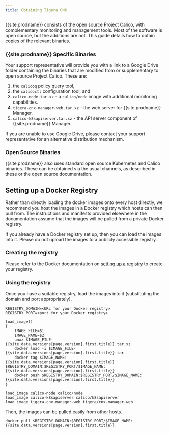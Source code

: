 ```yaml
---
title: Obtaining Tigera CNX
---
```


{{site.prodname}} consists of the open source Project Calico, with
complementary monitoring and management tools.  Most of the software is open
source, but the additions are not.  This guide details how to obtain copies of
the relevant binaries.

### {{site.prodname}} Specific Binaries

Your support representative will provide you with a link to a Google Drive folder
containing the binaries that are modified from or supplementary to open source
Project Calico.  These are:

1. the `calicoq` policy query tool,
2. the `calicoctl` configuration tool, and
3. `calico-node.tar.xz` - a `calico/node` image with additional monitoring capabilities.
4. `tigera-cnx-manager-web.tar.xz` - the web server for {{site.prodname}} Manager.
5. `calico-k8sapiserver.tar.xz` - the API server component of {{site.prodname}} Manager.

If you are unable to use Google Drive, please contact your support representative
for an alternative distribution mechanism.

### Open Source Binaries

{{site.prodname}} also uses standard open source Kubernetes and Calico binaries.  These
can be obtained via the usual channels, as described in these or the open source
documentation.

## Setting up a Docker Registry

Rather than directly loading the docker images onto every host directly,
we recommend you host the images in a Docker registry which hosts can then pull
from.  The instructions and manifests provided elsewhere in the documentation 
assume that the images will be pulled from a private Docker registry.

If you already have a Docker registry set up, then you can load the images into it.
Please do not upload the images to a publicly accessible registry.

### Creating the registry

Please refer to the Docker documentation on [setting up a registry](https://docs.docker.com/registry/deploying/#running-a-domain-registry)
to create your registry.

### Using the registry

Once you have a suitable registry, load the images into it (substituting
the domain and port appropriately).
```
REGISTRY_DOMAIN=<URL for your Docker registry>
REGISTRY_PORT=<port for your Docker registry>

load_image()
{
    IMAGE_FILE=$1
    IMAGE_NAME=$2
    unxz $IMAGE_FILE-{{site.data.versions[page.version].first.title}}.tar.xz
    docker load -i $IMAGE_FILE-{{site.data.versions[page.version].first.title}}.tar
    docker tag $IMAGE_NAME:{{site.data.versions[page.version].first.title}} $REGISTRY_DOMAIN:$REGISTRY_PORT/$IMAGE_NAME:{{site.data.versions[page.version].first.title}}
    docker push $REGISTRY_DOMAIN:$REGISTRY_PORT/$IMAGE_NAME:{{site.data.versions[page.version].first.title}}
}

load_image calico-node calico/node
load_image calico-k8sapiserver calico/k8sapiserver
load_image tigera-cnx-manager-web tigera/cnx-manager-web
```

Then, the images can be pulled easily from other hosts.
```
docker pull $REGISTRY_DOMAIN:$REGISTRY_PORT/$IMAGE_NAME:{{site.data.versions[page.version].first.title}}
```
